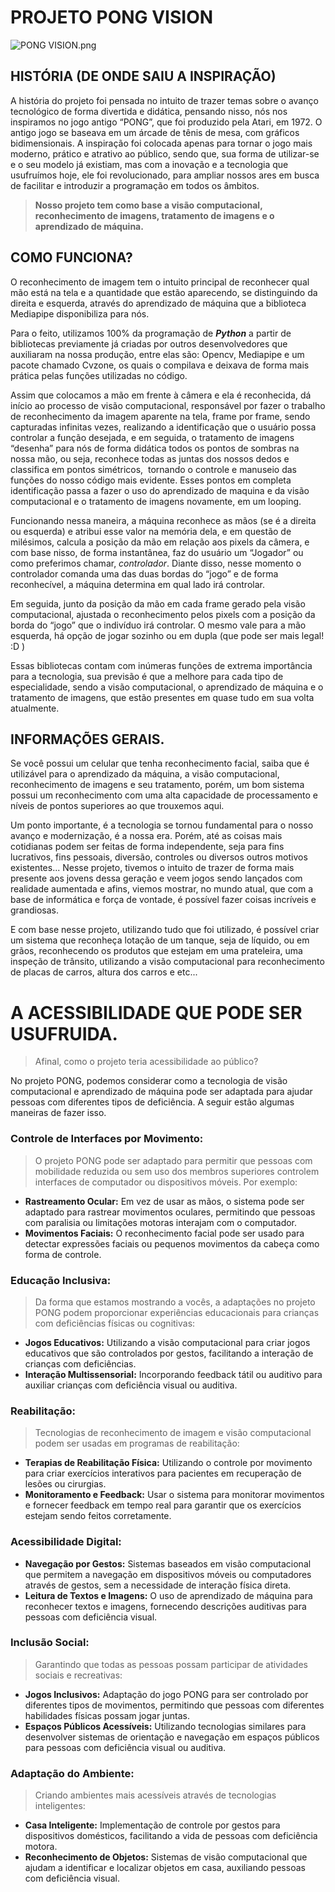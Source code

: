 # PROJETO PONG VISION

![PONG VISION.png](PONGVISION.png)

## **HISTÓRIA (DE ONDE SAIU A INSPIRAÇÃO)**

A história do projeto foi pensada no intuito de trazer temas sobre o avanço tecnológico de forma divertida e didática, pensando nisso, nós nos inspiramos no jogo antigo “PONG”, que foi produzido pela Atari, em 1972. O antigo jogo se baseava em um árcade de tênis de mesa, com gráficos bidimensionais. A inspiração foi colocada apenas para tornar o jogo mais moderno, prático e atrativo ao público, sendo que, sua forma de utilizar-se e o seu modelo já existiam, mas com a inovação e a tecnologia que usufruímos hoje, ele foi revolucionado, para ampliar nossos ares em busca de facilitar e introduzir a programação em todos os âmbitos.

> **Nosso projeto tem como base a visão computacional, reconhecimento de imagens, tratamento de imagens e o aprendizado de máquina.**
> 

## **COMO FUNCIONA?**

O reconhecimento de imagem tem o intuito principal de reconhecer qual mão está na tela e a quantidade que estão aparecendo, se distinguindo da direita e esquerda, através do aprendizado de máquina que a biblioteca Mediapipe disponibiliza para nós.

Para o feito, utilizamos 100% da programação de ***Python*** a partir de bibliotecas previamente já criadas por outros desenvolvedores que auxiliaram na nossa produção, entre elas são: Opencv, Mediapipe e um pacote chamado Cvzone, os quais o compilava e deixava de forma mais prática pelas funções utilizadas no código.

Assim que colocamos a mão em frente à câmera e ela é reconhecida, dá início ao processo de visão computacional, responsável por fazer o trabalho de reconhecimento da imagem aparente na tela, frame por frame, sendo capturadas infinitas vezes, realizando a identificação que o usuário possa controlar a função desejada, e em seguida, o tratamento de imagens “desenha” para nós de forma didática todos os pontos de sombras na nossa mão, ou seja, reconhece todas as juntas dos nossos dedos e classifica em pontos simétricos,  tornando o controle e manuseio das funções do nosso código mais evidente. Esses pontos em completa identificação passa a fazer o uso do aprendizado de maquina e da visão computacional e o tratamento de imagens novamente, em um looping.

Funcionando nessa maneira, a máquina reconhece as mãos (se é a direita ou esquerda) e atribui esse valor na memória dela, e em questão de milésimos, calcula a posição da mão em relação aos pixels da câmera, e com base nisso, de forma instantânea, faz do usuário um “Jogador” ou como preferimos chamar, *controlador*. Diante disso, nesse momento o controlador comanda uma das duas bordas do “jogo” e de forma reconhecível, a máquina determina em qual lado irá controlar.

Em seguida, junto da posição da mão em cada frame gerado pela visão computacional, ajustada o reconhecimento pelos pixels com a posição da borda do “jogo” que o indivíduo irá controlar. O mesmo vale para a mão esquerda, há opção de jogar sozinho ou em dupla (que pode ser mais legal! :D )

Essas bibliotecas contam com inúmeras funções de extrema importância para a tecnologia, sua previsão é que a melhore para cada tipo de especialidade, sendo a visão computacional, o aprendizado de máquina e o tratamento de imagens, que estão presentes em quase tudo em sua volta atualmente.

## **INFORMAÇÕES GERAIS.**

Se você possui um celular que tenha reconhecimento facial, saiba que é utilizável para o aprendizado da máquina, a visão computacional, reconhecimento de imagens e seu tratamento, porém, um bom sistema possui um reconhecimento com uma alta capacidade de processamento e níveis de pontos superiores ao que trouxemos aqui.

Um ponto importante, é a tecnologia se tornou fundamental para o nosso avanço e modernização, é a nossa era. Porém, até as coisas mais cotidianas podem ser feitas de forma independente, seja para fins lucrativos, fins pessoais, diversão, controles ou diversos outros motivos existentes... Nesse projeto, tivemos o intuito de trazer de forma mais presente aos jovens dessa geração e veem jogos sendo lançados com realidade aumentada e afins, viemos mostrar, no mundo atual, que com a base de informática e força de vontade, é possível fazer coisas incríveis e grandiosas.

E com base nesse projeto, utilizando tudo que foi utilizado, é possível criar um sistema que reconheça lotação de um tanque, seja de líquido, ou em grãos, reconhecendo os produtos que estejam em uma prateleira, uma inspeção de trânsito, utilizando a visão computacional para reconhecimento de placas de carros, altura dos carros e etc...

# **A ACESSIBILIDADE QUE PODE SER USUFRUIDA.**

> Afinal, como o projeto teria acessibilidade ao público?
> 

No projeto PONG, podemos considerar como a tecnologia de visão computacional e aprendizado de máquina pode ser adaptada para ajudar pessoas com diferentes tipos de deficiência. A seguir estão algumas maneiras de fazer isso.

### **Controle de Interfaces por Movimento:**

> O projeto PONG pode ser adaptado para permitir que pessoas com mobilidade reduzida ou sem uso dos membros superiores controlem interfaces de computador ou dispositivos móveis. Por exemplo:
> 
- **Rastreamento Ocular:** Em vez de usar as mãos, o sistema pode ser adaptado para rastrear movimentos oculares, permitindo que pessoas com paralisia ou limitações motoras interajam com o computador.
- **Movimentos Faciais:** O reconhecimento facial pode ser usado para detectar expressões faciais ou pequenos movimentos da cabeça como forma de controle.

### **Educação Inclusiva:**

> Da forma que estamos mostrando a vocês, a adaptações no projeto PONG podem proporcionar experiências educacionais para crianças com deficiências físicas ou cognitivas:
> 
- **Jogos Educativos:** Utilizando a visão computacional para criar jogos educativos que são controlados por gestos, facilitando a interação de crianças com deficiências.
- **Interação Multissensorial:** Incorporando feedback tátil ou auditivo para auxiliar crianças com deficiência visual ou auditiva.

### **Reabilitação:**

> Tecnologias de reconhecimento de imagem e visão computacional podem ser usadas em programas de reabilitação:
> 
- **Terapias de Reabilitação Física:** Utilizando o controle por movimento para criar exercícios interativos para pacientes em recuperação de lesões ou cirurgias.
- **Monitoramento e Feedback:** Usar o sistema para monitorar movimentos e fornecer feedback em tempo real para garantir que os exercícios estejam sendo feitos corretamente.

### **Acessibilidade Digital:**

- **Navegação por Gestos:** Sistemas baseados em visão computacional que permitem a navegação em dispositivos móveis ou computadores através de gestos, sem a necessidade de interação física direta.
- **Leitura de Textos e Imagens:** O uso de aprendizado de máquina para reconhecer textos e imagens, fornecendo descrições auditivas para pessoas com deficiência visual.

### **Inclusão Social:**

> Garantindo que todas as pessoas possam participar de atividades sociais e recreativas:
> 
- **Jogos Inclusivos:** Adaptação do jogo PONG para ser controlado por diferentes tipos de movimentos, permitindo que pessoas com diferentes habilidades físicas possam jogar juntas.
- **Espaços Públicos Acessíveis:** Utilizando tecnologias similares para desenvolver sistemas de orientação e navegação em espaços públicos para pessoas com deficiência visual ou auditiva.

### **Adaptação do Ambiente:**

> Criando ambientes mais acessíveis através de tecnologias inteligentes:
> 
- **Casa Inteligente:** Implementação de controle por gestos para dispositivos domésticos, facilitando a vida de pessoas com deficiência motora.
- **Reconhecimento de Objetos:** Sistemas de visão computacional que ajudam a identificar e localizar objetos em casa, auxiliando pessoas com deficiência visual.
